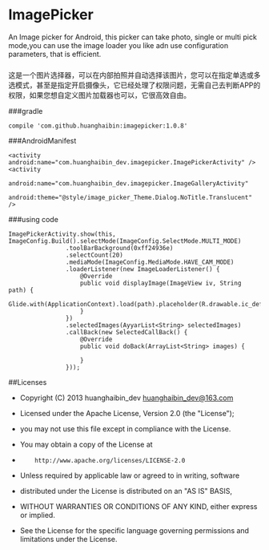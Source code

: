 # ImagePicker
An Image picker for Android, this picker can take photo, single or multi pick mode,you can use the image loader you like adn use configuration parameters, that is efficient.
###
这是一个图片选择器，可以在内部拍照并自动选择该图片，您可以在指定单选或多选模式，甚至是指定开启摄像头，它已经处理了权限问题，无需自己去判断APP的权限，如果您想自定义图片加载器也可以，它很高效自由。

###gradle
```
compile 'com.github.huanghaibin:imagepicker:1.0.8'
```

###AndroidManifest
```
<activity android:name="com.huanghaibin_dev.imagepicker.ImagePickerActivity" />
<activity
            android:name="com.huanghaibin_dev.imagepicker.ImageGalleryActivity"
            android:theme="@style/image_picker_Theme.Dialog.NoTitle.Translucent" />
```
###using code
```
ImagePickerActivity.show(this, ImageConfig.Build().selectMode(ImageConfig.SelectMode.MULTI_MODE)
                .toolBarBackground(0xff24936e)
                .selectCount(20)
                .mediaMode(ImageConfig.MediaMode.HAVE_CAM_MODE)
                .loaderListener(new ImageLoaderListener() {
                    @Override
                    public void displayImage(ImageView iv, String path) {
                        Glide.with(ApplicationContext).load(path).placeholder(R.drawable.ic_default).into(iv);
                    }
                })
                .selectedImages(AyyarList<String> selectedImages)
                .callBack(new SelectedCallBack() {
                    @Override
                    public void doBack(ArrayList<String> images) {
                       
                    }
                })); 
```
##Licenses
- Copyright (C) 2013 huanghaibin_dev <huanghaibin_dev@163.com>
 
- Licensed under the Apache License, Version 2.0 (the "License");
- you may not use this file except in compliance with the License.
- You may obtain a copy of the License at
 
-         http://www.apache.org/licenses/LICENSE-2.0
 
- Unless required by applicable law or agreed to in writing, software
- distributed under the License is distributed on an "AS IS" BASIS,
- WITHOUT WARRANTIES OR CONDITIONS OF ANY KIND, either express or implied.
- See the License for the specific language governing permissions and
  limitations under the License.
 
